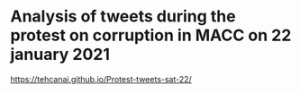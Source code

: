 # Analysis of tweets during the protest on corruption in MACC on 22 january 2021

https://tehcanai.github.io/Protest-tweets-sat-22/
